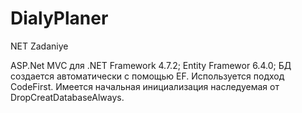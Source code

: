 # DialyPlaner
NET Zadaniye

ASP.Net MVC для .NET Framework 4.7.2; Entity Framewor 6.4.0; БД создается автоматически с помощью EF. Используется подход CodeFirst. 
Имеется начальная инициализация наследуемая от DropCreatDatabaseAlways.
